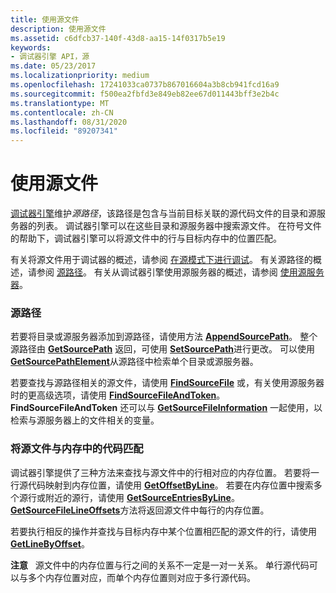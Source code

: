 ```yaml
---
title: 使用源文件
description: 使用源文件
ms.assetid: c6dfcb37-140f-43d8-aa15-14f0317b5e19
keywords:
- 调试器引擎 API，源
ms.date: 05/23/2017
ms.localizationpriority: medium
ms.openlocfilehash: 17241033ca0737b867016604a3b8cb941fcd16a9
ms.sourcegitcommit: f500ea2fbfd3e849eb82ee67d011443bff3e2b4c
ms.translationtype: MT
ms.contentlocale: zh-CN
ms.lasthandoff: 08/31/2020
ms.locfileid: "89207341"
---
```

# <a name="using-source-files"></a>使用源文件


[调试器引擎](introduction.md#debugger-engine)维护*源路径*，该路径是包含与当前目标关联的源代码文件的目录和源服务器的列表。 调试器引擎可以在这些目录和源服务器中搜索源文件。 在符号文件的帮助下，调试器引擎可以将源文件中的行与目标内存中的位置匹配。

有关将源文件用于调试器的概述，请参阅 [在源模式下进行调试](debugging-in-source-mode.md)。 有关源路径的概述，请参阅 [源路径](source-path.md)。 有关从调试器引擎使用源服务器的概述，请参阅 [使用源服务器](using-a-source-server.md)。

### <a name="span-idsource_pathspanspan-idsource_pathspansource-path"></a><span id="source_path"></span><span id="SOURCE_PATH"></span>源路径

若要将目录或源服务器添加到源路径，请使用方法 [**AppendSourcePath**](/windows-hardware/drivers/ddi/dbgeng/nf-dbgeng-idebugsymbols3-appendsourcepath)。 整个源路径由 [**GetSourcePath**](/windows-hardware/drivers/ddi/dbgeng/nf-dbgeng-idebugsymbols3-getsourcepath) 返回，可使用 [**SetSourcePath**](/windows-hardware/drivers/ddi/dbgeng/nf-dbgeng-idebugsymbols3-setsourcepath)进行更改。 可以使用 [**GetSourcePathElement**](/windows-hardware/drivers/ddi/dbgeng/nf-dbgeng-idebugsymbols3-getsourcepathelement)从源路径中检索单个目录或源服务器。

若要查找与源路径相关的源文件，请使用 [**FindSourceFile**](/windows-hardware/drivers/ddi/dbgeng/nf-dbgeng-idebugsymbols3-findsourcefile) 或，有关使用源服务器时的更高级选项，请使用 [**FindSourceFileAndToken**](/windows-hardware/drivers/ddi/dbgeng/nf-dbgeng-idebugadvanced3-findsourcefileandtoken)。 **FindSourceFileAndToken** 还可以与 [**GetSourceFileInformation**](/windows-hardware/drivers/ddi/dbgeng/nf-dbgeng-idebugadvanced3-getsourcefileinformation) 一起使用，以检索与源服务器上的文件相关的变量。

### <a name="span-idmatching_source_files_to_code_in_memoryspanspan-idmatching_source_files_to_code_in_memoryspanmatching-source-files-to-code-in-memory"></a><span id="matching_source_files_to_code_in_memory"></span><span id="MATCHING_SOURCE_FILES_TO_CODE_IN_MEMORY"></span>将源文件与内存中的代码匹配

调试器引擎提供了三种方法来查找与源文件中的行相对应的内存位置。 若要将一行源代码映射到内存位置，请使用 [**GetOffsetByLine**](/windows-hardware/drivers/ddi/dbgeng/nf-dbgeng-idebugsymbols3-getoffsetbyline)。 若要在内存位置中搜索多个源行或附近的源行，请使用 [**GetSourceEntriesByLine**](/windows-hardware/drivers/ddi/dbgeng/nf-dbgeng-idebugsymbols3-getsourceentriesbyline)。 [**GetSourceFileLineOffsets**](/windows-hardware/drivers/ddi/dbgeng/nf-dbgeng-idebugsymbols3-getsourcefilelineoffsets)方法将返回源文件中每行的内存位置。

若要执行相反的操作并查找与目标内存中某个位置相匹配的源文件的行，请使用 [**GetLineByOffset**](/windows-hardware/drivers/ddi/dbgeng/nf-dbgeng-idebugsymbols3-getlinebyoffset)。

**注意**   源文件中的内存位置与行之间的关系不一定是一对一关系。 单行源代码可以与多个内存位置对应，而单个内存位置则对应于多行源代码。

 

 

